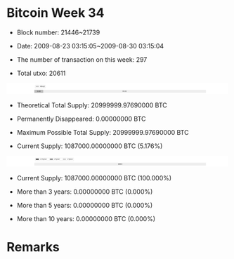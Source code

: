 # Bitcoin Week 34

- Block number: 21446~21739

- Date: 2009-08-23 03:15:05~2009-08-30 03:15:04

- The number of transaction on this week: 297

- Total utxo: 20611

![](../images/mined_week34.png)

- Theoretical Total Supply: 20999999.97690000 BTC

- Permanently Disappeared: 0.00000000 BTC

- Maximum Possible Total Supply: 20999999.97690000 BTC

- Current Supply: 1087000.00000000 BTC (5.176%)

![](../images/year_week34.png)


- Current Supply: 1087000.00000000 BTC (100.000%)

- More than 3 years: 0.00000000 BTC (0.000%)

- More than 5 years: 0.00000000 BTC (0.000%)

- More than 10 years: 0.00000000 BTC (0.000%)

# Remarks


